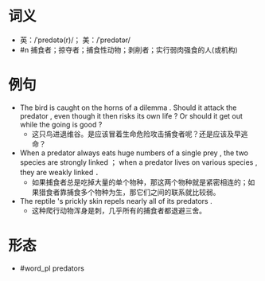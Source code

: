 # 词义
- 英：/ˈpredətə(r)/； 美：/ˈpredətər/
- #n 捕食者；掠夺者；捕食性动物；剥削者；实行弱肉强食的人(或机构)
# 例句
- The bird is caught on the horns of a dilemma . Should it attack the predator , even though it then risks its own life ? Or should it get out while the going is good ?
	- 这只鸟进退维谷。是应该冒着生命危险攻击捕食者呢？还是应该及早逃命？
- When a predator always eats huge numbers of a single prey , the two species are strongly linked ； when a predator lives on various species , they are weakly linked ．
	- 如果捕食者总是吃掉大量的单个物种，那这两个物种就是紧密相连的；如果猎食者靠捕食多个物种为生，那它们之间的联系就比较弱。
- The reptile 's prickly skin repels nearly all of its predators .
	- 这种爬行动物浑身是刺，几乎所有的捕食者都退避三舍。
# 形态
- #word_pl predators
